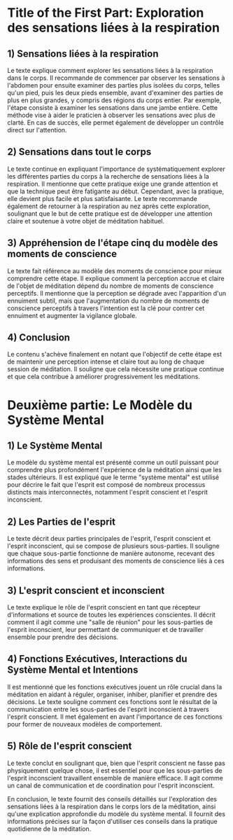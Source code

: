 # Title of the First Part: Exploration des sensations liées à la respiration

## 1) Sensations liées à la respiration

Le texte explique comment explorer les sensations liées à la respiration dans le corps. Il recommande de commencer par observer les sensations à l'abdomen pour ensuite examiner des parties plus isolées du corps, telles qu'un pied, puis les deux pieds ensemble, avant d'examiner des parties de plus en plus grandes, y compris des régions du corps entier. Par exemple, l'étape consiste à examiner les sensations dans une jambe entière. Cette méthode vise à aider le praticien à observer les sensations avec plus de clarté. En cas de succès, elle permet également de développer un contrôle direct sur l'attention.

## 2) Sensations dans tout le corps

Le texte continue en expliquant l'importance de systématiquement explorer les différentes parties du corps à la recherche de sensations liées à la respiration. Il mentionne que cette pratique exige une grande attention et que la technique peut être fatigante au début. Cependant, avec la pratique, elle devient plus facile et plus satisfaisante. Le texte recommande également de retourner à la respiration au nez après cette exploration, soulignant que le but de cette pratique est de développer une attention claire et soutenue à votre objet de méditation habituel.

## 3) Appréhension de l'étape cinq du modèle des moments de conscience

Le texte fait référence au modèle des moments de conscience pour mieux comprendre cette étape. Il explique comment la perception accrue et claire de l'objet de méditation dépend du nombre de moments de conscience perceptifs. Il mentionne que la perception se dégrade avec l'apparition d'un ennuiment subtil, mais que l'augmentation du nombre de moments de conscience perceptifs à travers l'intention est la clé pour contrer cet ennuiment et augmenter la vigilance globale.

## 4) Conclusion

Le contenu s'achève finalement en notant que l'objectif de cette étape est de maintenir une perception intense et claire tout au long de chaque session de méditation. Il souligne que cela nécessite une pratique continue et que cela contribue à améliorer progressivement les méditations.

# Deuxième partie: Le Modèle du Système Mental

## 1) Le Système Mental

Le modèle du système mental est présenté comme un outil puissant pour comprendre plus profondément l'expérience de la méditation ainsi que les stades ultérieurs. Il est expliqué que le terme "système mental" est utilisé pour décrire le fait que l'esprit est composé de nombreux processus distincts mais interconnectés, notamment l'esprit conscient et l'esprit inconscient.

## 2) Les Parties de l'esprit

Le texte décrit deux parties principales de l'esprit, l'esprit conscient et l'esprit inconscient, qui se compose de plusieurs sous-parties. Il souligne que chaque sous-partie fonctionne de manière autonome, recevant des informations des sens et produisant des moments de conscience liés à ces informations.

## 3) L'esprit conscient et inconscient

Le texte explique le rôle de l'esprit conscient en tant que récepteur d'informations et source de toutes les expériences conscientes. Il décrit comment il agit comme une "salle de réunion" pour les sous-parties de l'esprit inconscient, leur permettant de communiquer et de travailler ensemble pour prendre des décisions.

## 4) Fonctions Exécutives, Interactions du Système Mental et Intentions

Il est mentionné que les fonctions exécutives jouent un rôle crucial dans la méditation en aidant à réguler, organiser, inhiber, planifier et prendre des décisions. Le texte souligne comment ces fonctions sont le résultat de la communication entre les sous-parties de l'esprit inconscient à travers l'esprit conscient. Il met également en avant l'importance de ces fonctions pour former de nouveaux modèles de comportement.

## 5) Rôle de l'esprit conscient

Le texte conclut en soulignant que, bien que l'esprit conscient ne fasse pas physiquement quelque chose, il est essentiel pour que les sous-parties de l'esprit inconscient travaillent ensemble de manière efficace. Il agit comme un canal de communication et de coordination pour l'esprit inconscient.

En conclusion, le texte fournit des conseils détaillés sur l'exploration des sensations liées à la respiration dans le corps lors de la méditation, ainsi qu'une explication approfondie du modèle du système mental. Il fournit des informations précises sur la façon d'utiliser ces conseils dans la pratique quotidienne de la méditation.